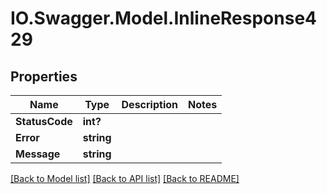 # IO.Swagger.Model.InlineResponse429
## Properties

Name | Type | Description | Notes
------------ | ------------- | ------------- | -------------
**StatusCode** | **int?** |  | 
**Error** | **string** |  | 
**Message** | **string** |  | 

[[Back to Model list]](../README.md#documentation-for-models) [[Back to API list]](../README.md#documentation-for-api-endpoints) [[Back to README]](../README.md)

